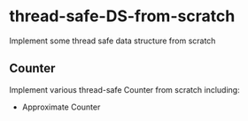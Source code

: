 # thread-safe-DS-from-scratch

Implement some thread safe data structure from scratch

## Counter

Implement various thread-safe Counter from scratch including:

- Approximate Counter
